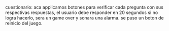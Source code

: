 cuestionario:
aca applicamos botones para verificar cada pregunta con sus respectivas respuestas, el usuario debe responder en 20 segundos si no logra hacerlo, sera un game over y sonara una alarma.
se puso un boton de reinicio del juego.
